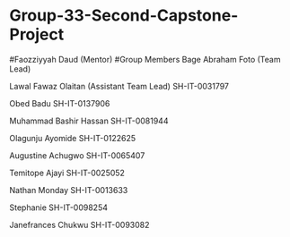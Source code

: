 # Group-33-Second-Capstone-Project
#Faozziyyah Daud (Mentor)
#Group Members
Bage Abraham Foto (Team Lead)

Lawal Fawaz Olaitan (Assistant Team Lead) SH-IT-0031797

Obed Badu SH-IT-0137906

Muhammad Bashir Hassan SH-IT-0081944

Olagunju Ayomide SH-IT-0122625

Augustine Achugwo SH-IT-0065407

Temitope Ajayi SH-IT-0025052

Nathan Monday SH-IT-0013633

Stephanie SH-IT-0098254

Janefrances Chukwu SH-IT-0093082

